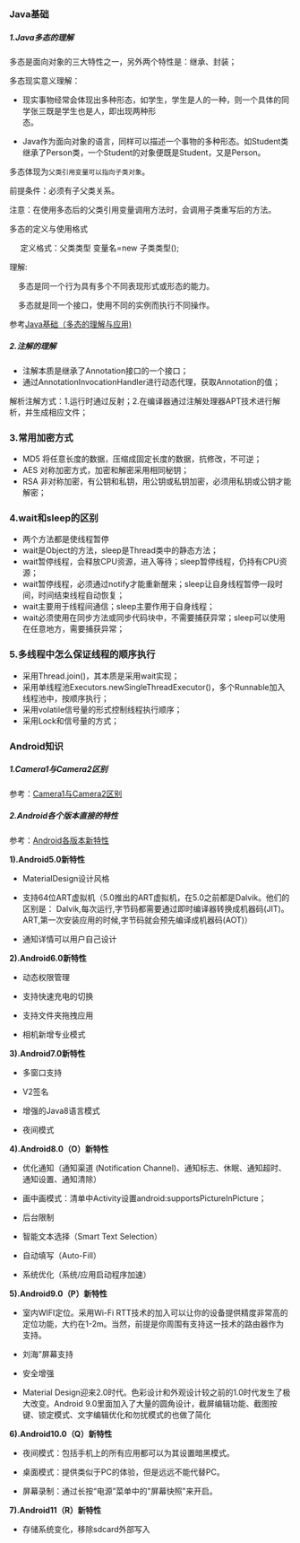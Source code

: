### Java基础

##### 1.Java多态的理解

多态是面向对象的三大特性之一，另外两个特性是：继承、封装；

多态现实意义理解：

- 现实事物经常会体现出多种形态，如学生，学生是人的一种，则一个具体的同学张三既是学生也是人，即出现两种形态。                                                                                                            

- Java作为面向对象的语言，同样可以描述一个事物的多种形态。如Student类继承了Person类，一个Student的对象便既是Student，又是Person。

多态体现为`父类引用变量可以指向子类对象`。

前提条件：必须有子父类关系。

注意：在使用多态后的父类引用变量调用方法时，会调用子类重写后的方法。

多态的定义与使用格式

     定义格式：父类类型 变量名=new 子类类型();

理解:

    多态是同一个行为具有多个不同表现形式或形态的能力。

    多态就是同一个接口，使用不同的实例而执行不同操作。

参考[Java基础（多态的理解与应用)](https://blog.csdn.net/qq_41679818/article/details/90523285)

##### 2.注解的理解

- 注解本质是继承了Annotation接口的一个接口；
- 通过AnnotationInvocationHandler进行动态代理，获取Annotation的值；

解析注解方式：1.运行时通过反射；2.在编译器通过注解处理器APT技术进行解析，并生成相应文件；

### 3.常用加密方式

- MD5 将任意长度的数据，压缩成固定长度的数据，抗修改，不可逆；
- AES 对称加密方式，加密和解密采用相同秘钥；
- RSA 非对称加密，有公钥和私钥，用公钥或私钥加密，必须用私钥或公钥才能解密；

### 4.wait和sleep的区别

- 两个方法都是使线程暂停
- wait是Object的方法，sleep是Thread类中的静态方法；
- wait暂停线程，会释放CPU资源，进入等待；sleep暂停线程，仍持有CPU资源；
- wait暂停线程，必须通过notify才能重新醒来；sleep让自身线程暂停一段时间，时间结束线程自动恢复；
- wait主要用于线程间通信；sleep主要作用于自身线程；
- wait必须使用在同步方法或同步代码块中，不需要捕获异常；sleep可以使用在任意地方，需要捕获异常；

### 5.多线程中怎么保证线程的顺序执行

- 采用Thread.join()，其本质是采用wait实现；
- 采用单线程池Executors.newSingleThreadExecutor()，多个Runnable加入线程池中，按顺序执行；
- 采用volatile信号量的形式控制线程执行顺序；
- 采用Lock和信号量的方式；

### Android知识

##### 1.Camera1与Camera2区别

参考：[Camera1与Camera2区别](https://blog.csdn.net/dongxianfei/article/details/91445918)

##### 2.Android各个版本直接的特性

参考：[Android各版本新特性](https://www.jianshu.com/p/193432c8775c)

**1).Android5.0新特性**

- MaterialDesign设计风格

- 支持64位ART虚拟机（5.0推出的ART虚拟机，在5.0之前都是Dalvik。他们的区别是：
  Dalvik,每次运行,字节码都需要通过即时编译器转换成机器码(JIT)。
  ART,第一次安装应用的时候,字节码就会预先编译成机器码(AOT)）

- 通知详情可以用户自己设计

**2).Android6.0新特性**

- 动态权限管理

- 支持快速充电的切换

- 支持文件夹拖拽应用

- 相机新增专业模式

**3).Android7.0新特性**

- 多窗口支持

- V2签名

- 增强的Java8语言模式

- 夜间模式

**4).Android8.0（O）新特性**

- 优化通知（通知渠道 (Notification Channel)、通知标志、休眠、通知超时、通知设置、通知清除）

- 画中画模式：清单中Activity设置android:supportsPictureInPicture；

- 后台限制

- 智能文本选择（Smart Text Selection）

- 自动填写（Auto-Fill）

- 系统优化（系统/应用启动程序加速）

**5).Android9.0（P）新特性**

- 室内WIFI定位。采用Wi-Fi RTT技术的加入可以让你的设备提供精度非常高的定位功能，大约在1-2m。当然，前提是你周围有支持这一技术的路由器作为支持。

- 刘海”屏幕支持

- 安全增强

- Material Design迎来2.0时代。色彩设计和外观设计较之前的1.0时代发生了极大改变。Android 9.0里面加入了大量的圆角设计，截屏编辑功能、截图按键、锁定模式、文字编辑优化和勿扰模式的也做了简化

**6).Android10.0（Q）新特性**

- 夜间模式：包括手机上的所有应用都可以为其设置暗黑模式。

- 桌面模式：提供类似于PC的体验，但是远远不能代替PC。

- 屏幕录制：通过长按“电源”菜单中的"屏幕快照"来开启。

**7).Android11（R）新特性**

- 存储系统变化，移除sdcard外部写入